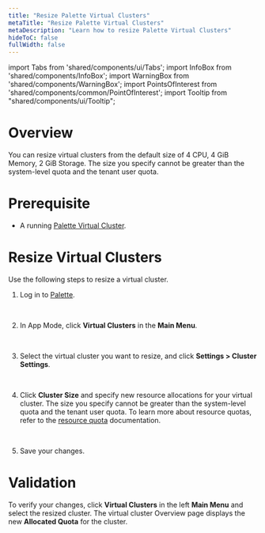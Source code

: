 ```yaml
---
title: "Resize Palette Virtual Clusters"
metaTitle: "Resize Palette Virtual Clusters"
metaDescription: "Learn how to resize Palette Virtual Clusters"
hideToC: false
fullWidth: false
---
```


import Tabs from 'shared/components/ui/Tabs';
import InfoBox from 'shared/components/InfoBox';
import WarningBox from 'shared/components/WarningBox';
import PointsOfInterest from 'shared/components/common/PointOfInterest';
import Tooltip from "shared/components/ui/Tooltip";



# Overview

You can resize virtual clusters from the default size of 4 CPU, 4 GiB Memory, 2 GiB Storage. The size you specify cannot be greater than the system-level quota and the tenant user quota. 

# Prerequisite

* A running [Palette Virtual Cluster](/devx/palette-virtual-clusters/pause-restore-virtual-clusters).

# Resize Virtual Clusters


Use the following steps to resize a virtual cluster.
<br />

1. Log in to [Palette](https://console.spectrocloud.com).
<br />

2. In App Mode, click **Virtual Clusters** in the **Main Menu**.
<br />

3. Select the virtual cluster you want to resize, and click **Settings > Cluster Settings**.
<br />

4. Click **Cluster Size** and specify new resource allocations for your virtual cluster. The size you specify cannot be greater than the system-level quota and the tenant user quota. To learn more about resource quotas, refer to the [resource quota](/devx/resource-quota) documentation.
<br />

5. Save your changes.


# Validation

To verify your changes, click **Virtual Clusters** in the left **Main Menu** and select the resized cluster. The virtual cluster Overview page displays the new **Allocated Quota** for the cluster.




